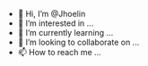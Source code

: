 - 👋 Hi, I’m @Jhoelin
- 👀 I’m interested in ...
- 🌱 I’m currently learning ...
- 💞️ I’m looking to collaborate on ...
- 📫 How to reach me ...

<!---
Jhoelin/Jhoelin is a ✨ special ✨ repository because its `README.md` (this file) appears on your GitHub profile.
You can click the Preview link to take a look at your changes.
--->
